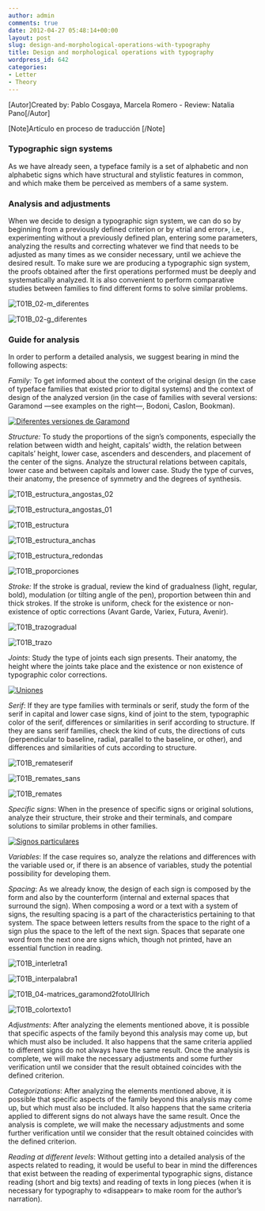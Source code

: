 ```yaml
---
author: admin
comments: true
date: 2012-04-27 05:48:14+00:00
layout: post
slug: design-and-morphological-operations-with-typography
title: Design and morphological operations with typography
wordpress_id: 642
categories:
- Letter
- Theory
---
```


[Autor]Created by: Pablo Cosgaya, Marcela Romero - Review: Natalia Pano[/Autor]

[Note]Artículo en proceso de traducción [/Note]



### Typographic sign systems


As we have already seen, a typeface family is a set of alphabetic and non alphabetic signs which have structural and stylistic features in common, and which make them be perceived as members of a same system. 


### Analysis and adjustments


When we decide to design a typographic sign system, we can do so by beginning from a previously defined criterion or by «trial and error», i.e., experimenting without a previously defined plan, entering some parameters, analyzing the results and correcting whatever we find that needs to be adjusted as many times as we consider necessary, until we achieve the desired result. To make sure we are producing a typographic sign system, the proofs obtained after the first operations performed must be deeply and systematically analyzed. It is also convenient to perform comparative studies between families to find different forms to solve similar problems.

![T01B_02-m_diferentes](/en-US/images/T01B_02-m_diferentes.jpg)

![T01B_02-g_diferentes](/en-US/images/T01B_02-g_diferentes.jpg)



### Guide for analysis


In order to perform a detailed analysis, we suggest bearing in mind the following aspects:  

_Family:_ To get informed about the context of the original design (in the case of typeface families that existed prior to digital systems) and the context of design of the analyzed version (in the case of families with several versions: Garamond —see examples on the right—, Bodoni, Caslon, Bookman).

[![Diferentes versiones de Garamond](http://www.oert.org/wp-content/uploads/2012/09/T01B_03-garamond_versiones.jpg)](http://www.oert.org/wp-content/uploads/2012/09/T01B_03-garamond_versiones.jpg)

_Structure:_ To study the proportions of the sign’s components, especially the relation between width and height, capitals’ width, the relation between capitals’ height, lower case, ascenders and descenders, and placement of the center of the signs. Analyze the structural relations between capitals, lower case and between capitals and lower case. Study the type of curves, their anatomy, the presence of symmetry and the degrees of synthesis.

![T01B_estructura_angostas_02](/en-US/images/T01B_estructura_angostas_02.jpg)

![T01B_estructura_angostas_01](/en-US/images/T01B_estructura_angostas_01.jpg)

![T01B_estructura](/en-US/images/T01B_estructura.jpg)

![T01B_estructura_anchas](/en-US/images/T01B_estructura_anchas.jpg)

![T01B_estructura_redondas](/en-US/images/T01B_estructura_redondas.jpg)

![T01B_proporciones](/en-US/images/T01B_proporciones.jpg)


_Stroke:_ If the stroke is gradual, review the kind of gradualness (light, regular, bold), modulation (or tilting angle of the pen), proportion between thin and thick strokes. If the stroke is uniform, check for the existence or non-existence of optic corrections (Avant Garde, Variex, Futura, Avenir).

![T01B_trazogradual](/en-US/images/T01B_trazogradual.jpg)

![T01B_trazo](/en-US/images/T01B_trazo.jpg)


_Joints_: Study the type of joints each sign presents. Their anatomy, the height where the joints take place and the existence or non existence of typographic color corrections.

[![Uniones](http://www.oert.org/wp-content/uploads/2012/09/T01B_uniones.jpg)](http://www.oert.org/wp-content/uploads/2012/09/T01B_uniones.jpg)

_Serif_: If they are type families with terminals or serif, study the form of the serif in capital and lower case signs, kind of joint to the stem, typographic color of the serif, differences or similarities in serif according to structure. If they are sans serif families, check the kind of cuts, the directions of cuts (perpendicular to baseline, radial, parallel to the baseline, or other), and differences and similarities of cuts according to structure. 

![T01B_remateserif](/en-US/images/T01B_remateserif.jpg)

![T01B_remates_sans](/en-US/images/T01B_remates_sans.jpg)

![T01B_remates](/en-US/images/T01B_remates.jpg)


_Specific signs_: When in the presence of specific signs or original solutions, analyze their structure, their stroke and their terminals, and compare solutions to similar problems in other families. 

[![Signos particulares](http://www.oert.org/wp-content/uploads/2012/09/T01B_signosparticulares.jpg)](http://www.oert.org/wp-content/uploads/2012/09/T01B_signosparticulares.jpg)

_Variables_: If the case requires so, analyze the relations and differences with the variable used or, if there is an absence of variables, study the potential possibility for developing them.

_Spacing_: As we already know, the design of each sign is composed by the form and also by the counterform (internal and external spaces that surround the sign). When composing a word or a text with a system of signs, the resulting spacing is a part of the characteristics pertaining to that system. The space between letters results from the space to the right of a sign plus the space to the left of the next sign. Spaces that separate one word from the next one are signs which, though not printed, have an essential function in reading. 

![T01B_interletra1](/en-US/images/T01B_interletra1.jpg)

![T01B_interpalabra1](/en-US/images/T01B_interpalabra1.jpg)

![T01B_04-matrices_garamond2fotoUllrich](/en-US/images/T01B_04-matrices_garamond2fotoUllrich.jpg)

![T01B_colortexto1](/en-US/images/T01B_colortexto1.jpg)


_Adjustments_: After analyzing the elements mentioned above, it is possible that specific aspects of the family beyond this analysis may come up, but which must also be included. It also happens that the same criteria applied to different signs do not always have the same result. Once the analysis is complete, we will make the necessary adjustments and some further verification until we consider that the result obtained coincides with the defined criterion. 

_Categorizations_: After analyzing the elements mentioned above, it is possible that specific aspects of the family beyond this analysis may come up, but which must also be included. It also happens that the same criteria applied to different signs do not always have the same result. Once the analysis is complete, we will make the necessary adjustments and some further verification until we consider that the result obtained coincides with the defined criterion. 

_Reading at different levels_: Without getting into a detailed analysis of the aspects related to reading, it would be useful to bear in mind the differences that exist between the reading of experimental typographic signs, distance reading (short and big texts) and reading of texts in long pieces (when it is necessary for typography to «disappear» to make room for the author’s narration).
